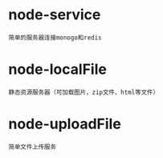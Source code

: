 # node-service

	简单的服务器连接monogo和redis


# node-localFile

	静态资源服务器（可加载图片，zip文件、html等文件）
	

# node-uploadFile

	简单文件上传服务